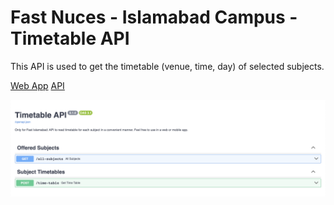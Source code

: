 # Fast Nuces - Islamabad Campus - Timetable API

This API is used to get the timetable (venue, time, day) of selected subjects.

[Web App](https://fast-university-timetable.streamlit.app/)
[API](https://universe-timetable.vercel.app/)

<img src="https://github.com/Umar-Waseem/fast-nuces-timetable-api/blob/main/screenshot.png"/>
